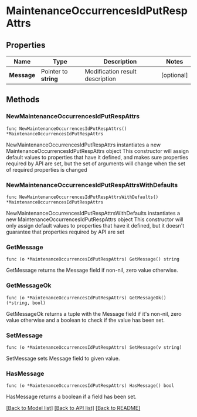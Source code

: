 # MaintenanceOccurrencesIdPutRespAttrs

## Properties

Name | Type | Description | Notes
------------ | ------------- | ------------- | -------------
**Message** | Pointer to **string** | Modification result description | [optional] 

## Methods

### NewMaintenanceOccurrencesIdPutRespAttrs

`func NewMaintenanceOccurrencesIdPutRespAttrs() *MaintenanceOccurrencesIdPutRespAttrs`

NewMaintenanceOccurrencesIdPutRespAttrs instantiates a new MaintenanceOccurrencesIdPutRespAttrs object
This constructor will assign default values to properties that have it defined,
and makes sure properties required by API are set, but the set of arguments
will change when the set of required properties is changed

### NewMaintenanceOccurrencesIdPutRespAttrsWithDefaults

`func NewMaintenanceOccurrencesIdPutRespAttrsWithDefaults() *MaintenanceOccurrencesIdPutRespAttrs`

NewMaintenanceOccurrencesIdPutRespAttrsWithDefaults instantiates a new MaintenanceOccurrencesIdPutRespAttrs object
This constructor will only assign default values to properties that have it defined,
but it doesn't guarantee that properties required by API are set

### GetMessage

`func (o *MaintenanceOccurrencesIdPutRespAttrs) GetMessage() string`

GetMessage returns the Message field if non-nil, zero value otherwise.

### GetMessageOk

`func (o *MaintenanceOccurrencesIdPutRespAttrs) GetMessageOk() (*string, bool)`

GetMessageOk returns a tuple with the Message field if it's non-nil, zero value otherwise
and a boolean to check if the value has been set.

### SetMessage

`func (o *MaintenanceOccurrencesIdPutRespAttrs) SetMessage(v string)`

SetMessage sets Message field to given value.

### HasMessage

`func (o *MaintenanceOccurrencesIdPutRespAttrs) HasMessage() bool`

HasMessage returns a boolean if a field has been set.


[[Back to Model list]](../README.md#documentation-for-models) [[Back to API list]](../README.md#documentation-for-api-endpoints) [[Back to README]](../README.md)



